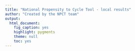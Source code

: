 ```yaml
---
title: "National Propensity to Cycle Tool - local results"
author: "Created by the NPCT team"
output:
  html_document:
    fig_caption: yes
    highlight: pygments
    theme: null
    toc: yes
---
```
















